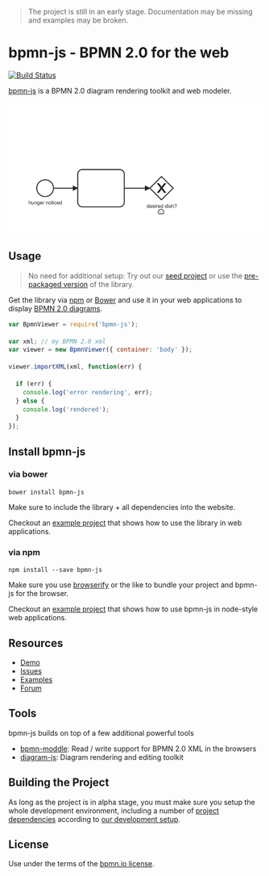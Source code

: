 > The project is still in an early stage. Documentation may be missing and examples may be broken.

# bpmn-js - BPMN 2.0 for the web

[![Build Status](https://travis-ci.org/bpmn-io/bpmn-js.svg?branch=master)](https://travis-ci.org/bpmn-io/bpmn-js)

[bpmn-js](https://github.com/bpmn-io/bpmn-js) is a BPMN 2.0 diagram rendering toolkit and web modeler.

[![bpmn-js in action](https://raw.githubusercontent.com/bpmn-io/bpmn-js/master/resources/screencast.gif)](http://demo.bpmn.io/s/start)


## Usage

> No need for additional setup: Try out our [seed project](https://github.com/bpmn-io/bpmn-js-seed) or use the [pre-packaged version](https://github.com/bpmn-io/bower-bpmn-js) of the library.

Get the library via [npm](http://npmjs.org) or [Bower](http://bower.io/) and use it in your web applications to display [BPMN 2.0 diagrams](http://www.bpmn.org/).


```javascript
var BpmnViewer = require('bpmn-js');

var xml; // my BPMN 2.0 xml
var viewer = new BpmnViewer({ container: 'body' });

viewer.importXML(xml, function(err) {

  if (err) {
    console.log('error rendering', err);
  } else {
    console.log('rendered');
  }
});
```


## Install bpmn-js

### via bower

```
bower install bpmn-js
```

Make sure to include the library + all dependencies into the website.

Checkout an [example project](https://github.com/bpmn-io/bpmn-js-examples/tree/master/simple-bower) that shows how to use the library in web applications.


### via npm

```
npm install --save bpmn-js
```

Make sure you use [browserify](http://browserify.org) or the like to bundle your project and bpmn-js for the browser.

Checkout an [example project](https://github.com/bpmn-io/bpmn-js-examples/tree/master/simple-commonjs) that shows how to use bpmn-js in node-style web applications.


## Resources

*   [Demo](http://demo.bpmn.io)
*   [Issues](https://github.com/bpmn-io/bpmn-js/issues)
*   [Examples](https://github.com/bpmn-io/bpmn-js-examples)
*   [Forum](https://forum.bpmn.io)


## Tools

bpmn-js builds on top of a few additional powerful tools

* [bpmn-moddle](https://github.com/bpmn-io/bpmn-moddle): Read / write support for BPMN 2.0 XML in the browsers
* [diagram-js](https://github.com/bpmn-io/diagram-js): Diagram rendering and editing toolkit


## Building the Project

As long as the project is in alpha stage, you must make sure you setup the whole development environment, including a number of [project dependencies](https://github.com/bpmn-io) according to [our development setup](https://github.com/bpmn-io/bpmn-js/blob/master/docs/project/SETUP.md).


## License

Use under the terms of the [bpmn.io license](http://bpmn.io/license).
